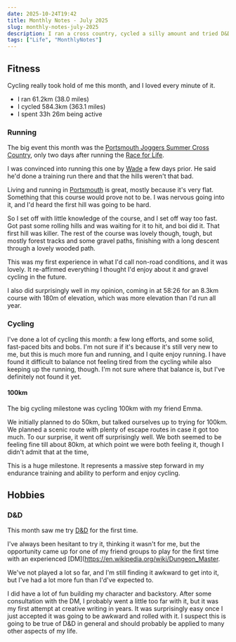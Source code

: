 ```yaml
---
date: 2025-10-24T19:42
title: Monthly Notes - July 2025
slug: monthly-notes-july-2025
description: I ran a cross country, cycled a silly amount and tried D&D
tags: ["Life", "MonthlyNotes"]
---
```


## Fitness

Cycling really took hold of me this month, and I loved every minute of it.

- I ran 61.2km (38.0 miles)
- I cycled 584.3km (363.1 miles)
- I spent 33h 26m being active

### Running

The big event this month was the [Portsmouth Joggers Summer Cross Country](https://www.pjc.org.uk/races/sxc/), only two days after running the [Race for Life](https://zoeaubert.me/blog/monthly-notes-june-2025/).

I was convinced into running this one by [Wade](https://iwader.co.uk) a few days prior. He said he'd done a training run there and that the hills weren't that bad.

Living and running in [Portsmouth](https://en.wikipedia.org/wiki/Portsmouth) is great, mostly because it's very flat. Something that this course would prove not to be. I was nervous going into it, and I'd heard the first hill was going to be hard.

So I set off with little knowledge of the course, and I set off way too fast. Got past some rolling hills and was waiting for it to hit, and boi did it. That first hill was killer. The rest of the course was lovely though, tough, but mostly forest tracks and some gravel paths, finishing with a long descent through a lovely wooded path.

This was my first experience in what I'd call non-road conditions, and it was lovely. It re-affirmed everything I thought I'd enjoy about it and gravel cycling in the future.

I also did surprisingly well in my opinion, coming in at 58:26 for an 8.3km course with 180m of elevation, which was more elevation than I'd run all year.

### Cycling

I've done a lot of cycling this month: a few long efforts, and some solid, fast-paced bits and bobs. I'm not sure if it's because it's still very new to me, but this is much more fun and running, and I quite enjoy running. I have found it difficult to balance not feeling tired from the cycling while also keeping up the running, though. I'm not sure where that balance is, but I've definitely not found it yet.

#### 100km

The big cycling milestone was cycling 100km with my friend Emma.

We initially planned to do 50km, but talked ourselves up to trying for 100km. We planned a scenic route with plenty of escape routes in case it got too much. To our surprise, it went off surprisingly well. We both seemed to be feeling fine till about 80km, at which point we were both feeling it, though I didn't admit that at the time,

This is a huge milestone. It represents a massive step forward in my endurance training and ability to perform and enjoy cycling.

## Hobbies

### D&D

This month saw me try [D&D](https://en.wikipedia.org/wiki/Dungeons_%26_Dragons) for the first time.

I've always been hesitant to try it, thinking it wasn't for me, but the opportunity came up for one of my friend groups to play for the first time with an experienced [DM](https://en.wikipedia.org/wiki/Dungeon_Master.

We've not played a lot so far, and I'm still finding it awkward to get into it, but I've had a lot more fun than I'd've expected to.

I did have a lot of fun building my character and backstory. After some consultation with the DM, I probably went a little too far with it, but it was my first attempt at creative writing in years. It was surprisingly easy once I just accepted it was going to be awkward and rolled with it. I suspect this is going to be true of D&D in general and should probably be applied to many other aspects of my life.
